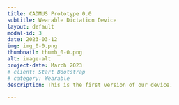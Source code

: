 ```yaml
---
title: CADMUS Prototype 0.0
subtitle: Wearable Dictation Device
layout: default
modal-id: 3
date: 2023-03-12
img: img_0-0.png
thumbnail: thumb_0-0.png
alt: image-alt
project-date: March 2023
# client: Start Bootstrap
# category: Wearable
description: This is the first version of our device.

---
```

